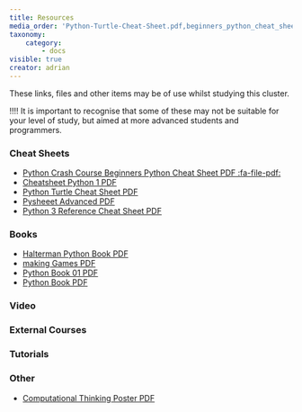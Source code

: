 ```yaml
---
title: Resources
media_order: 'Python-Turtle-Cheat-Sheet.pdf,beginners_python_cheat_sheet_pcc_all.pdf,cheatsheet-python-1.pdf,computational-thinking-poster.pdf,Haltermanpythonbook.pdf,makinggames.pdf,pysheeet-advanced.pdf,python_book_01.pdf,Python3_reference_cheat_sheet.pdf,pythonbook.pdf'
taxonomy:
    category:
        - docs
visible: true
creator: adrian
---
```


These links, files and other items may be of use whilst studying this cluster.

!!!! It is important to recognise that some of these may not be suitable for your level of study, but aimed at more advanced students and programmers.

### Cheat Sheets
* [Python Crash Course Beginners Python Cheat Sheet PDF :fa-file-pdf: ](beginners_python_cheat_sheet_pcc_all.pdf)
* [Cheatsheet Python 1 PDF](cheatsheet-python-1.pdf)
* [Python Turtle Cheat Sheet PDF](Python-Turtle-Cheat-Sheet.pdf)
* [Pysheeet Advanced PDF](pysheeet-advanced.pdf)
* [Python 3 Reference Cheat Sheet PDF](Python3_reference_cheat_sheet.pdf)

### Books
* [Halterman Python Book PDF](Haltermanpythonbook.pdf)
* [making Games PDF](makinggames.pdf)
* [Python Book 01 PDF](python_book_01.pdf)
* [Python Book PDF](pythonbook.pdf)

### Video

### External Courses

### Tutorials

### Other
* [Computational Thinking Poster PDF](computational-thinking-poster.pdf)

